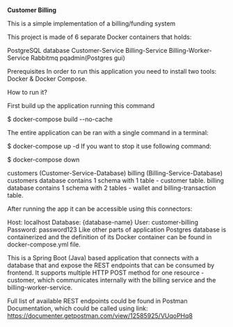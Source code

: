 **Customer Billing**

This is a simple implementation of a billing/funding system

This project is made of 6 separate Docker containers that holds:

PostgreSQL database
Customer-Service
Billing-Service
Billing-Worker-Service
Rabbitmq
pqadmin(Postgres gui)


Prerequisites
In order to run this application you need to install two tools: Docker & Docker Compose.

How to run it?

First build up the application running this command

$ docker-compose build --no-cache

The entire application can be ran with a single command in a terminal:

$ docker-compose up -d
If you want to stop it use following command:

$ docker-compose down

customers (Customer-Service-Database)
billing (Billing-Service-Database)
customers database contains 1 schema with 1 table - customer table.
billing database contains 1 schema with 2 tables - wallet and billing-transaction table.

After running the app it can be accessible using this connectors:

Host: localhost
Database: {database-name}
User: customer-billing
Password: password123
Like other parts of application Postgres database is containerized and the definition of its Docker container can be found in docker-compose.yml file.


This is a Spring Boot (Java) based application that connects with a database that and expose the REST endpoints that can be consumed by frontend. It supports multiple HTTP POST method for one resource - customer, which communicates internally with the billing service and the billing-worker-service.

Full list of available REST endpoints could be found in Postman Documentation, which could be called using link: https://documenter.getpostman.com/view/12585925/VUqoPHq8
